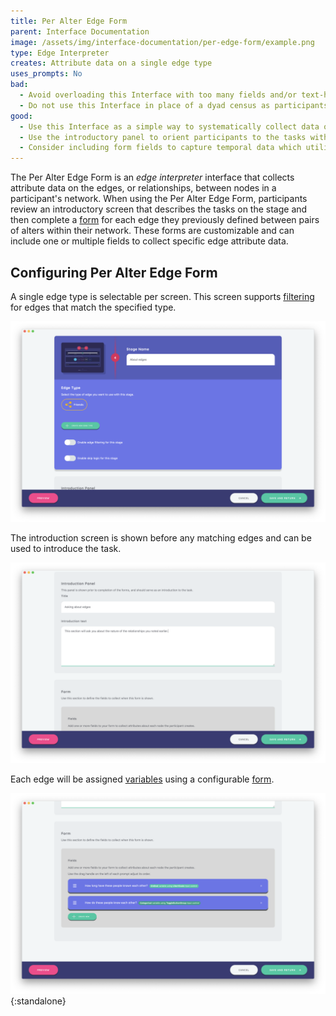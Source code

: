 ```yaml
---
title: Per Alter Edge Form
parent: Interface Documentation
image: /assets/img/interface-documentation/per-edge-form/example.png
type: Edge Interpreter
creates: Attribute data on a single edge type
uses_prompts: No
bad:
  - Avoid overloading this Interface with too many fields and/or text-heavy prompts.
  - Do not use this Interface in place of a dyad census as participants will only be asked to provide data on existing edges between alters rather than all possible alter combinations. If your study requires a [Dyad Census](../dyad-census) you can add and configure that Interface in Architect. 
good:
  - Use this Interface as a simple way to systematically collect data on edges.
  - Use the introductory panel to orient participants to the tasks within the form they will complete for each edge.
  - Consider including form fields to capture temporal data which utilize [input controls](../../key-concepts/input-controls) like the [DatePicker](../../key-concepts/input-controls/#date-picker).
---
```


The Per Alter Edge Form is an _edge interpreter_ interface that collects attribute data on the edges, or relationships, between nodes in a participant's network. When using the Per Alter Edge Form, participants review an introductory screen that describes the tasks on the stage and then complete a [form](../key-concepts/forms.md) for each edge they previously defined between pairs of alters within their network. These forms are customizable and can include one or multiple fields to collect specific edge attribute data.

## Configuring Per Alter Edge Form

A single edge type is selectable per screen. This screen supports [filtering](../key-concepts/network-filtering.md) for edges that match the
specified type.

![Image](/assets/img/interface-documentation/per-edge-form/architect-edge-type.png)

The introduction screen is shown before any matching edges and can be used to introduce the task.

![Image](/assets/img/interface-documentation/per-edge-form/architect-intro.png)

Each edge will be assigned [variables](../variable-types.md) using a configurable [form](../key-concepts/forms.md).

![Form fields can be re-ordered by dragging, and deleted by clicking the right hand 'x'](/assets/img/interface-documentation/per-edge-form/architect-form.png){:standalone}
